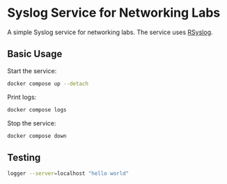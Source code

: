 Syslog Service for Networking Labs
==================================

A simple Syslog service for networking labs. The service uses [RSyslog][RSyslog].

[RSyslog]: https://www.rsyslog.com/

Basic Usage
-----------

Start the service:

```sh
docker compose up --detach
```

Print logs:

```sh
docker compose logs
```

Stop the service:

```sh
docker compose down
```

Testing
-------

```sh
logger --server=localhost "hello world"
```
